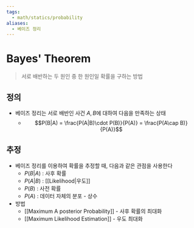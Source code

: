 ```yaml
---
tags:
  - math/statics/probability
aliases:
  - 베이즈 정리
---
```

# Bayes' Theorem
> 서로 배반하는 두 원인 중 한 원인일 확률을 구하는 방법
## 정의
+ 베이즈 정리는 서로 배반인 사건 $A, B$에 대하여 다음을 만족하는 상태
	+ $$P(B|A) = \frac{P(A|B)\cdot P(B)}{P(A)} = \frac{P(A\cap B)}{P(A)}$$ 
## 추정
+ 베이즈 정리를 이용하여 확률을 추정할 때, 다음과 같은 관점을 사용한다
	+ $P(B|A)$ : 사후 확률
	+ $P(A|B)$ : [[Likelihood|우도]]
	+ $P(B)$ : 사전 확률
	+ $P(A)$ : 데이터 자체의 분포 - 상수
+ 방법
	+ [[Maximum A posterior Probability]] - 사후 확률의 최대화 
	+ [[Maximum Likelihood Estimation]] - 우도 최대화
